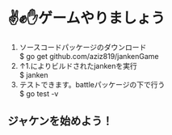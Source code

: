# ✌️✊✋ゲームやりましょう

1. ソースコードパッケージのダウンロード<br>
  $ go get github.com/aziz819/jankenGame<br>
2. ↑1.によりビルドされたjankenを実行<br>
$ janken<br>
3. テストできます。battleパッケージの下で行う<br>
$ go test -v<br>
## ジャケンを始めよう！